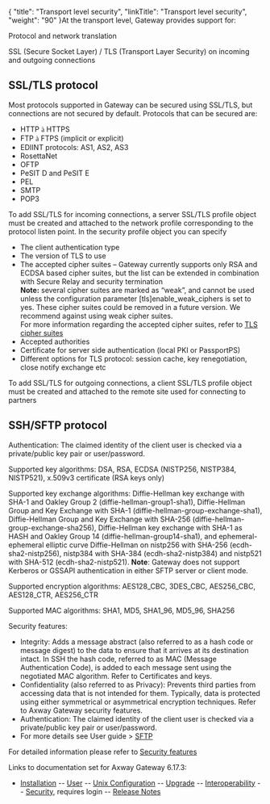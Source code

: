 {
    "title": "Transport level security",
    "linkTitle": "Transport level security",
    "weight": "90"
}At the transport level, Gateway provides support for:

Protocol and network translation

SSL (Secure Socket Layer) / TLS (Transport Layer Security) on incoming and outgoing connections

## SSL/TLS protocol

Most protocols supported in Gateway can be secured using SSL/TLS, but connections are not secured by default. Protocols that can be secured are:

-   HTTP <span style="font-family: Wingdings;">à</span> HTTPS
-   FTP <span style="font-family: Wingdings;">à</span> FTPS (implicit or explicit)
-   EDIINT protocols: AS1, AS2, AS3
-   RosettaNet
-   OFTP
-   PeSIT D and PeSIT E
-   PEL
-   SMTP
-   POP3

To add SSL/TLS for incoming connections, a server SSL/TLS profile object must be created and attached to the network profile corresponding to the protocol listen point. In the security profile object you can specify

-   The client authentication type
-   The version of TLS to use
-   The accepted cipher suites – Gateway currently supports only RSA and ECDSA based cipher suites, but the list can be extended in combination with Secure Relay and security termination  
    **Note:** several cipher suites are marked as “weak”, and cannot be used unless the configuration parameter <span class="code">\[tls\]enable\_weak\_ciphers</span> is set to <span class="code">yes</span>. These cipher suites could be removed in a future version. We recommend against using weak cipher suites.  
    For more information regarding the accepted cipher suites, refer to [TLS cipher suites](../../managing_security_start_here/security_start_here/ssl_and_tls_protocols_about/tls_cipher_suites)
-   Accepted authorities
-   Certificate for server side authentication (local PKI or PassportPS)
-   Different options for TLS protocol: session cache, key renegotiation, close notify exchange etc

To add SSL/TLS for outgoing connections, a client SSL/TLS profile object must be created and attached to the remote site used for connecting to partners

## SSH/SFTP protocol

Authentication: The claimed identity of the client user is checked via a private/public key pair or user/password.

Supported key algorithms: DSA, RSA, ECDSA (NISTP256, NISTP384, NISTP521), x.509v3 certificate (RSA keys only)

Supported key exchange algorithms: Diffie-Hellman key exchange with SHA-1 and Oakley Group 2 (diffie-hellman-group1-sha1), Diffie-Hellman Group and Key Exchange with SHA-1 (diffie-hellman-group-exchange-sha1), Diffie-Hellman Group and Key Exchange with SHA-256 (diffie-hellman-group-exchange-sha256), Diffie-Hellman key exchange with SHA-1 as HASH and Oakley Group 14 (diffie-hellman-group14-sha1), and ephemeral-ephemeral elliptic curve Diffie-Hellman on nistp256 with SHA-256 (ecdh-sha2-nistp256), nistp384 with SHA-384 (ecdh-sha2-nistp384) and nistp521 with SHA-512 (ecdh-sha2-nistp521). **Note**: Gateway does not support Kerberos or GSSAPI authentication in either SFTP server or client mode.

Supported encryption algorithms: AES128\_CBC, 3DES\_CBC, AES256\_CBC, AES128\_CTR, AES256\_CTR

Supported MAC algorithms: SHA1, MD5, SHA1\_96, MD5\_96, SHA256

Security features:

-   Integrity: Adds a message abstract (also referred to as a hash code or message digest) to the data to ensure that it arrives at its destination intact. In SSH the hash code, referred to as MAC (Message Authentication Code), is added to each message sent using the negotiated MAC algorithm. Refer to Certificates and keys.
-   Confidentiality (also referred to as Privacy): Prevents third parties from accessing data that is not intended for them. Typically, data is protected using either symmetrical or asymmetrical encryption techniques. Refer to Axway Gateway security features.
-   Authentication: The claimed identity of the client user is checked via a private/public key pair or user/password.
-   For more details see User guide > [SFTP](/bundle/Gateway_6173_UsersGuide_allOS_en_HTML5/page/Content/protocols/sftp/sftp_about.htm)

For detailed information please refer to <a href="../" class="MCXref xref">Security features</a>

Links to documentation set for Axway Gateway <span class="mc-variable axway_variables.Release_Number variable">6.17.3</span>:

-   [Installation](/bundle/Gateway_6173_InstallationGuide_allOS_en_HTML5/page/Content/start_page.htm) -- [User](/bundle/Gateway_6173_UsersGuide_allOS_en_HTML5/page/Content/start_page.htm) -- [Unix Configuration](/bundle/Gateway_6173_ConfigurationGuide_UNIX_en_HTML5/page/Content/start_page.htm) -- [Upgrade](/bundle/Gateway_6173_UpgradeGuide_allOS_en_HTML5/page/Content/start_page.htm) -- [Interoperability](/bundle/Gateway_6173_InteroperabilityGuide_allOS_en_HTML5/page/Content/start_page.htm) -- [Security](/bundle/Gateway_6173_SecurityGuide_allOS_en_HTML5/page/Content/start_page.htm), requires login -- [Release Notes](/bundle/Gateway_6173_ReleaseNotes_allOS_en_HTML5/page/Content/Gateway_ReleaseNotes_allOS_en.htm)
